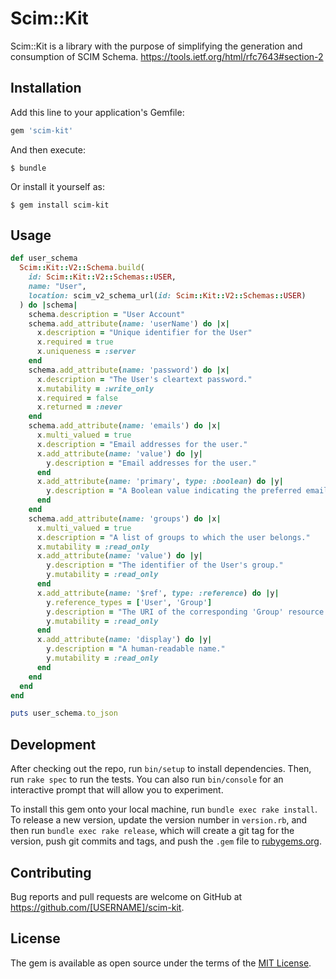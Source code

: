 # Scim::Kit

Scim::Kit is a library with the purpose of simplifying the generation
and consumption of SCIM Schema. https://tools.ietf.org/html/rfc7643#section-2


## Installation

Add this line to your application's Gemfile:

```ruby
gem 'scim-kit'
```

And then execute:

    $ bundle

Or install it yourself as:

    $ gem install scim-kit

## Usage

```ruby
def user_schema
  Scim::Kit::V2::Schema.build(
    id: Scim::Kit::V2::Schemas::USER,
    name: "User",
    location: scim_v2_schema_url(id: Scim::Kit::V2::Schemas::USER)
  ) do |schema|
    schema.description = "User Account"
    schema.add_attribute(name: 'userName') do |x|
      x.description = "Unique identifier for the User"
      x.required = true
      x.uniqueness = :server
    end
    schema.add_attribute(name: 'password') do |x|
      x.description = "The User's cleartext password."
      x.mutability = :write_only
      x.required = false
      x.returned = :never
    end
    schema.add_attribute(name: 'emails') do |x|
      x.multi_valued = true
      x.description = "Email addresses for the user."
      x.add_attribute(name: 'value') do |y|
        y.description = "Email addresses for the user."
      end
      x.add_attribute(name: 'primary', type: :boolean) do |y|
        y.description = "A Boolean value indicating the preferred email"
      end
    end
    schema.add_attribute(name: 'groups') do |x|
      x.multi_valued = true
      x.description = "A list of groups to which the user belongs."
      x.mutability = :read_only
      x.add_attribute(name: 'value') do |y|
        y.description = "The identifier of the User's group."
        y.mutability = :read_only
      end
      x.add_attribute(name: '$ref', type: :reference) do |y|
        y.reference_types = ['User', 'Group']
        y.description = "The URI of the corresponding 'Group' resource."
        y.mutability = :read_only
      end
      x.add_attribute(name: 'display') do |y|
        y.description = "A human-readable name."
        y.mutability = :read_only
      end
    end
  end
end

puts user_schema.to_json
```

## Development

After checking out the repo, run `bin/setup` to install dependencies. Then, run `rake spec` to run the tests. You can also run `bin/console` for an interactive prompt that will allow you to experiment.

To install this gem onto your local machine, run `bundle exec rake install`. To release a new version, update the version number in `version.rb`, and then run `bundle exec rake release`, which will create a git tag for the version, push git commits and tags, and push the `.gem` file to [rubygems.org](https://rubygems.org).

## Contributing

Bug reports and pull requests are welcome on GitHub at https://github.com/[USERNAME]/scim-kit.

## License

The gem is available as open source under the terms of the [MIT License](https://opensource.org/licenses/MIT).
